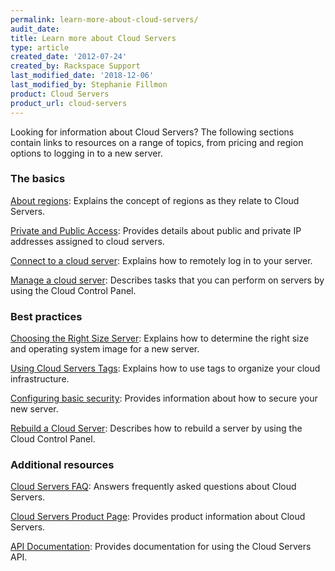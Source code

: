 ```yaml
---
permalink: learn-more-about-cloud-servers/
audit_date:
title: Learn more about Cloud Servers
type: article
created_date: '2012-07-24'
created_by: Rackspace Support
last_modified_date: '2018-12-06'
last_modified_by: Stephanie Fillmon
product: Cloud Servers
product_url: cloud-servers
---
```


Looking for information about Cloud Servers? The following sections contain links to resources on a range of topics, from pricing and region options to logging in to a new server.

### The basics

[About regions](/how-to/about-regions): Explains the concept of regions as they relate to Cloud Servers.

[Private and Public Access](/how-to/private-and-public-access-to-your-cloud-server): Provides details about public and private IP addresses assigned to cloud servers.

[Connect to a cloud server](/how-to/connect-to-a-cloud-server): Explains how to remotely log in to your server.

[Manage a cloud server](/how-to/manage-a-cloud-server): Describes tasks that you can perform on servers by using the Cloud Control Panel.

### Best practices

[Choosing the Right Size Server](/how-to/rackspace-cloud-essentials-choosing-the-right-size-cloud-server): Explains how to determine the right size and operating system image for a new server.

[Using Cloud Servers Tags](/how-to/using-cloud-servers-tags): Explains how to use tags to organize your cloud infrastructure.

[Configuring basic security](/how-to/configuring-basic-security): Provides information about how to secure your new server.

[Rebuild a Cloud Server](/how-to/rebuild-a-cloud-server): Describes how to rebuild a server by using the Cloud Control Panel.

### Additional resources

[Cloud Servers FAQ](/how-to/cloud-servers-faq): Answers frequently asked questions about Cloud Servers.

[Cloud Servers Product Page](https://www.rackspace.com/cloud/servers): Provides product information about Cloud Servers.

[API Documentation](https://developer.rackspace.com/docs/): Provides documentation for using the Cloud Servers API.
